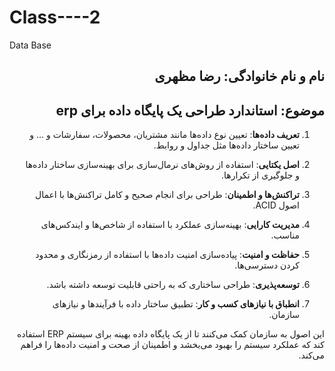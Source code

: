 # Class----2
Data Base
<h2 dir="rtl"> نام و نام خانوادگی: رضا مظهری</h2>
<h2 dir="rtl"> موضوع: استاندارد طراحی یک پایگاه داده برای erp </h2>

<div dir = "rtl">



1. **تعریف داده‌ها**: تعیین نوع داده‌ها مانند مشتریان، محصولات، سفارشات و ... و تعیین ساختار داده‌ها مثل جداول و روابط.

2. **اصل یکتایی**: استفاده از روش‌های نرمال‌سازی برای بهینه‌سازی ساختار داده‌ها و جلوگیری از تکرارها.

3. **تراکنش‌ها و اطمینان**: طراحی برای انجام صحیح و کامل تراکنش‌ها با اعمال اصول ACID.

4. **مدیریت کارایی**: بهینه‌سازی عملکرد با استفاده از شاخص‌ها و ایندکس‌های مناسب.

5. **حفاظت و امنیت**: پیاده‌سازی امنیت داده‌ها با استفاده از رمزنگاری و محدود کردن دسترسی‌ها.

6. **توسعه‌پذیری**: طراحی ساختاری که به راحتی قابلیت توسعه داشته باشد.

7. **انطباق با نیازهای کسب و کار**: تطبیق ساختار داده با فرآیندها و نیازهای سازمان.

این اصول به سازمان کمک می‌کنند تا از یک پایگاه داده بهینه برای سیستم ERP استفاده کند که عملکرد سیستم را بهبود می‌بخشد و اطمینان از صحت و امنیت داده‌ها را فراهم می‌کند.
</div>
